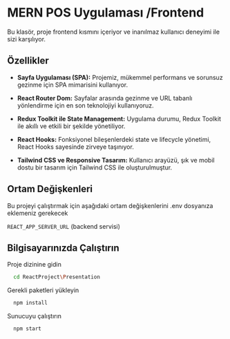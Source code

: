 
# MERN POS Uygulaması /Frontend

Bu klasör, proje frontend kısmını içeriyor ve inanılmaz kullanıcı deneyimi ile sizi karşılıyor. 
## Özellikler

- **Sayfa Uygulaması (SPA):** Projemiz, mükemmel performans ve sorunsuz gezinme için SPA mimarisini kullanıyor.

- **React Router Dom:** Sayfalar arasında gezinme ve URL tabanlı yönlendirme için en son teknolojiyi kullanıyoruz.

- **Redux Toolkit ile State Management:** Uygulama durumu, Redux Toolkit ile akıllı ve etkili bir şekilde yönetiliyor.

- **React Hooks:** Fonksiyonel bileşenlerdeki state ve lifecycle yönetimi, React Hooks sayesinde zirveye taşınıyor.

- **Tailwind CSS ve Responsive Tasarım:** Kullanıcı arayüzü, şık ve mobil dostu bir tasarım için Tailwind CSS ile oluşturulmuştur.
## Ortam Değişkenleri

Bu projeyi çalıştırmak için aşağıdaki ortam değişkenlerini .env dosyanıza eklemeniz gerekecek

`REACT_APP_SERVER_URL` (backend servisi)
  
## Bilgisayarınızda Çalıştırın

Proje dizinine gidin

```bash
  cd ReactProject\Presentation
```

Gerekli paketleri yükleyin

```bash
  npm install
```

Sunucuyu çalıştırın

```bash
  npm start
```

  
